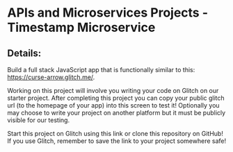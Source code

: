 # APIs and Microservices Projects - Timestamp Microservice

## Details:
 
Build a full stack JavaScript app that is functionally similar to this: https://curse-arrow.glitch.me/.

Working on this project will involve you writing your code on Glitch on our starter project. After completing this project you can copy your public glitch url (to the homepage of your app) into this screen to test it! Optionally you may choose to write your project on another platform but it must be publicly visible for our testing.

Start this project on Glitch using this link or clone this repository on GitHub! If you use Glitch, remember to save the link to your project somewhere safe!